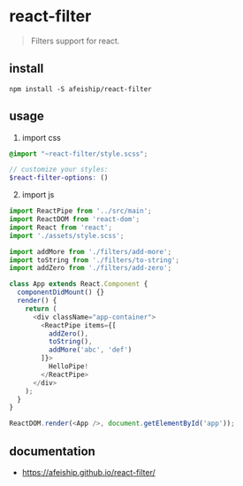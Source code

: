 # react-filter
> Filters support for react.

## install
```shell
npm install -S afeiship/react-filter
```

## usage
1. import css
  ```scss
  @import "~react-filter/style.scss";

  // customize your styles:
  $react-filter-options: ()
  ```
2. import js
  ```js
  import ReactPipe from '../src/main';
  import ReactDOM from 'react-dom';
  import React from 'react';
  import './assets/style.scss';

  import addMore from './filters/add-more';
  import toString from './filters/to-string';
  import addZero from './filters/add-zero';

  class App extends React.Component {
    componentDidMount() {}
    render() {
      return (
        <div className="app-container">
          <ReactPipe items={[
            addZero(),
            toString(),
            addMore('abc', 'def')
          ]}>
            HelloPipe!
          </ReactPipe>
        </div>
      );
    }
  }

  ReactDOM.render(<App />, document.getElementById('app'));

  ```

## documentation
- https://afeiship.github.io/react-filter/
